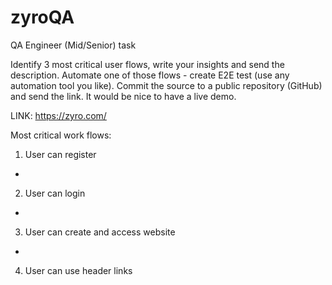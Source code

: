 # zyroQA
QA Engineer (Mid/Senior) task

Identify 3 most critical user flows, write your insights and send the description.
Automate one of those flows - create E2E test (use any automation tool you like).
Commit the source to a public repository (GitHub) and send the link.
It would be nice to have a live demo.

LINK:
https://zyro.com/

Most critical work flows:

1. User can register
  - 
2. User can login
 -
3. User can create and access website
 -
4. User can use header links